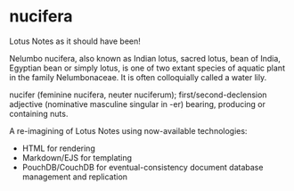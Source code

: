 # nucifera

Lotus Notes as it should have been!

Nelumbo nucifera, also known as Indian lotus, sacred lotus, bean of India, Egyptian bean or simply lotus, is one of two extant species of aquatic plant in the family Nelumbonaceae. It is often colloquially called a water lily.

nucifer (feminine nucifera, neuter nuciferum); first/second-declension adjective (nominative masculine singular in -er) bearing, producing or containing nuts.

A re-imagining of Lotus Notes using now-available technologies:

- HTML for rendering
- Markdown/EJS for templating
- PouchDB/CouchDB for eventual-consistency document database management and replication
